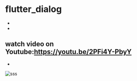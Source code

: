 # flutter_dialog

-
-
watch video on Youtube:https://youtu.be/2PFi4Y-PbyY
-
-
![sss](https://user-images.githubusercontent.com/78899995/181572950-db8dedf9-ffde-45b3-bbb8-fcc28bc6061e.jpg)
